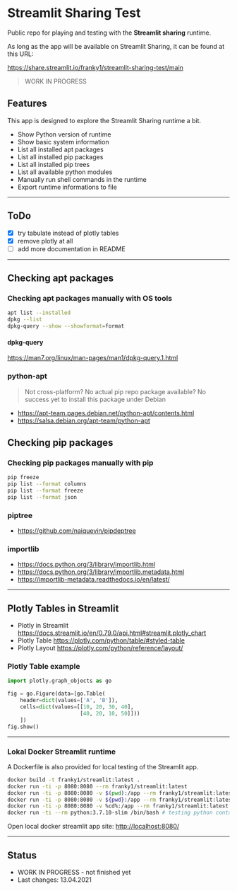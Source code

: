 # Streamlit Sharing Test

Public repo for playing and testing with the **Streamlit sharing** runtime.

As long as the app will be available on Streamlit Sharing, it can be found at this URL:

<https://share.streamlit.io/franky1/streamlit-sharing-test/main>

> WORK IN PROGRESS

## Features

This app is designed to explore the Streamlit Sharing runtime a bit.

- Show Python version of runtime
- Show basic system information
- List all installed apt packages
- List all installed pip packages
- List all installed pip trees
- List all available python modules
- Manually run shell commands in the runtime
- Export runtime informations to file

---

## ToDo

- [x] try tabulate instead of plotly tables
- [x] remove plotly at all
- [ ] add more documentation in README

---

## Checking apt packages

### Checking apt packages manually with OS tools

```sh
apt list --installed
dpkg --list
dpkg-query --show --showformat=format
```

#### dpkg-query

<https://man7.org/linux/man-pages/man1/dpkg-query.1.html>

### python-apt

> Not cross-platform?
> No actual pip repo package available?
> No success yet to install this package under Debian

- <https://apt-team.pages.debian.net/python-apt/contents.html>
- <https://salsa.debian.org/apt-team/python-apt>

## Checking pip packages

### Checking pip packages manually with pip

```sh
pip freeze
pip list --format columns
pip list --format freeze
pip list --format json
```

### piptree

- <https://github.com/naiquevin/pipdeptree>

### importlib

- <https://docs.python.org/3/library/importlib.html>
- <https://docs.python.org/3/library/importlib.metadata.html>
- <https://importlib-metadata.readthedocs.io/en/latest/>

---

## Plotly Tables in Streamlit

- Plotly in Streamlit <https://docs.streamlit.io/en/0.79.0/api.html#streamlit.plotly_chart>
- Plotly Table <https://plotly.com/python/table/#styled-table>
- Plotly Layout <https://plotly.com/python/reference/layout/>

### Plotly Table example

```python
import plotly.graph_objects as go

fig = go.Figure(data=[go.Table(
    header=dict(values=['A', 'B']),
    cells=dict(values=[[10, 20, 30, 40],
                       [40, 20, 10, 50]]))
    ])
fig.show()
```

---

### Lokal Docker Streamlit runtime

A Dockerfile is also provided for local testing of the Streamlit app.

```sh
docker build -t franky1/streamlit:latest .
docker run -ti -p 8080:8080 --rm franky1/streamlit:latest
docker run -ti -p 8080:8080 -v $(pwd):/app --rm franky1/streamlit:latest  # linux
docker run -ti -p 8080:8080 -v ${pwd}:/app --rm franky1/streamlit:latest  # powershell
docker run -ti -p 8080:8080 -v %cd%:/app --rm franky1/streamlit:latest  # cmd.exe
docker run -ti --rm python:3.7.10-slim /bin/bash # testing python container
```

Open local docker streamlit app site: <http://localhost:8080/>

---

## Status

- WORK IN PROGRESS - not finished yet
- Last changes: 13.04.2021
